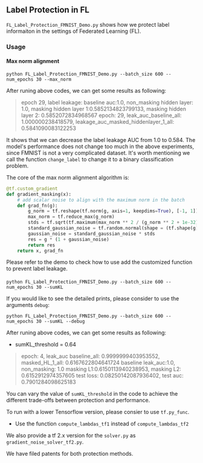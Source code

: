 ## Label Protection in FL

```FL_Label_Protection_FMNIST_Demo.py``` shows how we protect label informaiton in the settings of Federated Learning (FL).

### Usage 


#### Max norm alignment 

```python FL_Label_Protection_FMNIST_Demo.py --batch_size 600 --num_epochs 30 --max_norm```

After runing above codes, we can get some results as following:

> epoch 29, label leakage: baseline auc:1.0,  non_masking hidden layer: 1.0, masking hidden layer 1:0.5852134823799133, masking hidden layer 2: 0.5852072834968567
> epoch: 29, leak_auc_baseline_all: 1.000000238418579, leakage_auc_masked_hiddenlayer_1_all: 0.5841090083122253

It shows that we can decrease the label leakage AUC from 1.0 to 0.584. The model's performance does not change too much in the above experiments, since FMNIST is not a very complicated dataset. It's worth mentioning we call the function ```change_label``` to change it to a binary classification problem. 

The core of the max norm alignment algorithm is:

```Python
@tf.custom_gradient
def gradient_masking(x):
    # add scalar noise to align with the maximum norm in the batch
    def grad_fn(g):
        g_norm = tf.reshape(tf.norm(g, axis=1, keepdims=True), [-1, 1])
        max_norm = tf.reduce_max(g_norm)
        stds = tf.sqrt(tf.maximum(max_norm ** 2 / (g_norm ** 2 + 1e-32) - 1.0, 0.0))
        standard_gaussian_noise = tf.random.normal(shape = (tf.shape(g)[0], 1), mean=0.0, stddev=1.0)
        gaussian_noise = standard_gaussian_noise * stds
        res = g * (1 + gaussian_noise)
        return res
    return x, grad_fn
```

Please refer to the demo to check how to use add the customized function to prevent label leakage.

####

```python FL_Label_Protection_FMNIST_Demo.py --batch_size 600 --num_epochs 30 --sumKL```

If you would like to see the detailed prints, please consider to use the arguments ```debug```:

```python FL_Label_Protection_FMNIST_Demo.py --batch_size 600 --num_epochs 30 --sumKL --debug```


After runing above codes, we can get some results as following:

* sumKL_threshold = 0.64

> epoch: 4, leak_auc baseline_all: 0.9999999403953552, masked_HL_1_all: 0.6167622804641724
> baseline leak_auc:1.0, non_masking: 1.0
> masking L1:0.6150113940238953, masking L2: 0.6152912974357605
> test loss: 0.08250142087936402, test auc: 0.7901284098625183


You can vary the value of ```sumKL_threshold``` in the code to achieve the different trade-offs between protection and performance. 

To run with a lower Tensorflow version, please consier to use ```tf.py_func```.

* Use the function ```compute_lambdas_tf1``` instead of ```compute_lambdas_tf2```

We also provide a tf 2.x version for the ```solver.py``` as ```gradient_noise_solver_tf2.py```.

We have filed patents for both protection methods. 
